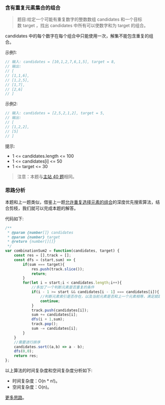 ### 含有重复元素集合的组合

> 题目:给定一个可能有重复数字的整数数组 candidates 和一个目标数 target ，找出 candidates 中所有可以使数字和为 target 的组合。

candidates 中的每个数字在每个组合中只能使用一次，解集不能包含重复的组合。 

示例1:

```js
// 输入: candidates = [10,1,2,7,6,1,5], target = 8,
// 输出:
// [
// [1,1,6],
// [1,2,5],
// [1,7],
// [2,6]
// ]
```

示例2:

```js
// 输入: candidates = [2,5,2,1,2], target = 5,
// 输出:
// [
// [1,2,2],
// [5]
// ]
```
 
提示:

* 1 <= candidates.length <= 100
* 1 <= candidates[i] <= 50
* 1 <= target <= 30

> 注意：本题与[主站 40 题](https://leetcode-cn.com/problems/combination-sum-ii/)相同。

### 思路分析

本题和上一题类似，借鉴上一题[允许重复选择元素的组合](/codes/2/combinationSum.md)的深度优先搜索算法，结合剪枝，我们就可以完成本题的解答。

代码如下:

```js
/**
 * @param {number[]} candidates
 * @param {number} target
 * @return {number[][]}
 */
var combinationSum2 = function(candidates, target) {
    const res = [],track = [];
    const dfs = (start,sum) => {
        if(sum === target){
            res.push(track.slice());
            return;
        }
        for(let i = start;i < candidates.length;i++){
            //多加了一个判断元素是否重复的条件
            if(i - 1 >= start && candidates[i - 1] === candidates[i]){
                //判断元素索引是否存在，以及当前元素是否和上一个元素相等，满足就跳过
                continue;
            }
            track.push(candidates[i]);
            sum += candidates[i];
            dfs(i + 1,sum);
            track.pop();
            sum -= candidates[i];
        }
    }
    //需要进行排序
    candidates.sort((a,b) => a - b);
    dfs(0,0);
    return res;
};
```

以上算法的时间复杂度和空间复杂度分析如下:

* 时间复杂度：O(n * n!)。
* 空间复杂度：O(n)。

[更多思路](https://leetcode-cn.com/problems/4sjJUc/solution/java-hui-su-jian-zhi-jiao-ni-ru-he-bi-mi-nx9y/)。

